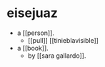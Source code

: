 # eisejuaz

- a [[person]].
  - [[pull]] [[tinieblavisible]]
- a [[book]].
  - by [[sara gallardo]].
